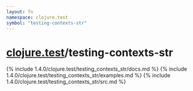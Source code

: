 ```yaml
---
layout: fn
namespace: clojure.test
symbol: "testing-contexts-str"
---
```


# [clojure.test](../)/testing-contexts-str

{% include 1.4.0/clojure.test/testing_contexts_str/docs.md %}
{% include 1.4.0/clojure.test/testing_contexts_str/examples.md %}
{% include 1.4.0/clojure.test/testing_contexts_str/src.md %}

